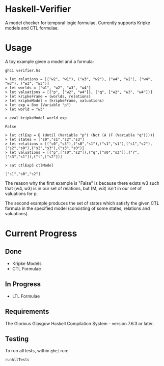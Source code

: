 # Haskell-Verifier

A model checker for temporal logic formulae. Currently supports Kripke models and CTL formulae.

# Usage
A toy example given a model and a formula:
```
ghci verifier.hs

> let relations = [("w2", "w1"), ("w3", "w2"), ("w4", "w2"), ("w4", "w3"), ("w3", "w3")]
> let worlds = ["w1", "w2", "w3", "w4"]
> let valuations = [("p", ["w2", "w4"]), ("q", ["w2", "w3", "w4"])]
> let kripkeFrame = (worlds, relations)
> let kripkeModel = (kripkeFrame, valuations)
> let exp = Box (Variable "p")
> let world = "w3"

> eval kripkeModel world exp

False

> let ctlExp = E (Until (Variable "p") (Not (A (F (Variable "q")))))
> let states = ["s0","s1","s2","s3"]
> let relations = [("s0","s3"),("s0","s1"),("s1","s1"),("s1","s2"),("s2","s0"),("s2","s3"),("s3","s0")]
> let valuations = [("p",["s0","s2"]),("q",["s0","s3"]),("r",["s3","s1"]),("t",["s2"])]

> sat ctlExp5 ctlModel

["s1","s0","s2"]
```

The reason why the first example is "False" is because there exists w3 such that (w4, w3) is in our set of relations, 
but (M, w3) isn't in our set of valuations for p.

The second example produces the set of states which satisfy the given CTL formula in the specified model (consisting of some states, relations and valuations).

# Current Progress
## Done
* Kripke Models
* CTL Formulae

## In Progress
* LTL Formulae

## Requirements
The Glorious Glasgow Haskell Compilation System - version 7.6.3 or later.

## Testing
To run all tests, within `ghci` run:
```
runAllTests
```
